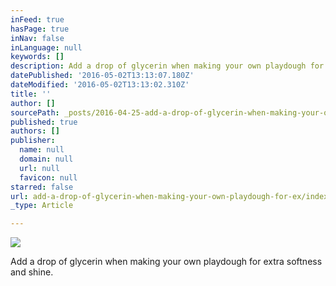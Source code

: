 ```yaml
---
inFeed: true
hasPage: true
inNav: false
inLanguage: null
keywords: []
description: Add a drop of glycerin when making your own playdough for extra softness and shine.
datePublished: '2016-05-02T13:13:07.180Z'
dateModified: '2016-05-02T13:13:02.310Z'
title: ''
author: []
sourcePath: _posts/2016-04-25-add-a-drop-of-glycerin-when-making-your-own-playdough-for-ex.md
published: true
authors: []
publisher:
  name: null
  domain: null
  url: null
  favicon: null
starred: false
url: add-a-drop-of-glycerin-when-making-your-own-playdough-for-ex/index.html
_type: Article

---
```

![](https://the-grid-user-content.s3-us-west-2.amazonaws.com/06b3edba-fcdd-4f27-9f90-9729ab6b65c3.jpg)

Add a drop of glycerin when making your own playdough for extra softness and shine.